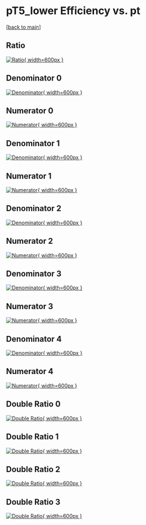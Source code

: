 # pT5_lower Efficiency vs. pt

[[back to main](./)]



## Ratio

[![Ratio](../mtv/var/pT5_lower_loweta_0_-1_eff_pt.png){ width=600px }](../mtv/var/pT5_lower_loweta_0_-1_eff_pt.pdf)

## Denominator 0

[![Denominator](../mtv/den/pT5_lower_loweta_0_-1_eff_pt_den0.png){ width=600px }](../mtv/den/pT5_lower_loweta_0_-1_eff_pt_den0.pdf)

## Numerator 0

[![Numerator](../mtv/num/pT5_lower_loweta_0_-1_eff_pt_num0.png){ width=600px }](../mtv/num/pT5_lower_loweta_0_-1_eff_pt_num0.pdf)

## Denominator 1

[![Denominator](../mtv/den/pT5_lower_loweta_0_-1_eff_pt_den1.png){ width=600px }](../mtv/den/pT5_lower_loweta_0_-1_eff_pt_den1.pdf)

## Numerator 1

[![Numerator](../mtv/num/pT5_lower_loweta_0_-1_eff_pt_num1.png){ width=600px }](../mtv/num/pT5_lower_loweta_0_-1_eff_pt_num1.pdf)

## Denominator 2

[![Denominator](../mtv/den/pT5_lower_loweta_0_-1_eff_pt_den2.png){ width=600px }](../mtv/den/pT5_lower_loweta_0_-1_eff_pt_den2.pdf)

## Numerator 2

[![Numerator](../mtv/num/pT5_lower_loweta_0_-1_eff_pt_num2.png){ width=600px }](../mtv/num/pT5_lower_loweta_0_-1_eff_pt_num2.pdf)

## Denominator 3

[![Denominator](../mtv/den/pT5_lower_loweta_0_-1_eff_pt_den3.png){ width=600px }](../mtv/den/pT5_lower_loweta_0_-1_eff_pt_den3.pdf)

## Numerator 3

[![Numerator](../mtv/num/pT5_lower_loweta_0_-1_eff_pt_num3.png){ width=600px }](../mtv/num/pT5_lower_loweta_0_-1_eff_pt_num3.pdf)

## Denominator 4

[![Denominator](../mtv/den/pT5_lower_loweta_0_-1_eff_pt_den4.png){ width=600px }](../mtv/den/pT5_lower_loweta_0_-1_eff_pt_den4.pdf)

## Numerator 4

[![Numerator](../mtv/num/pT5_lower_loweta_0_-1_eff_pt_num4.png){ width=600px }](../mtv/num/pT5_lower_loweta_0_-1_eff_pt_num4.pdf)

## Double Ratio 0

[![Double Ratio](../mtv/ratio/pT5_lower_loweta_0_-1_eff_pt_ratio0.png){ width=600px }](../mtv/ratio/pT5_lower_loweta_0_-1_eff_pt_ratio0.pdf)

## Double Ratio 1

[![Double Ratio](../mtv/ratio/pT5_lower_loweta_0_-1_eff_pt_ratio1.png){ width=600px }](../mtv/ratio/pT5_lower_loweta_0_-1_eff_pt_ratio1.pdf)

## Double Ratio 2

[![Double Ratio](../mtv/ratio/pT5_lower_loweta_0_-1_eff_pt_ratio2.png){ width=600px }](../mtv/ratio/pT5_lower_loweta_0_-1_eff_pt_ratio2.pdf)

## Double Ratio 3

[![Double Ratio](../mtv/ratio/pT5_lower_loweta_0_-1_eff_pt_ratio3.png){ width=600px }](../mtv/ratio/pT5_lower_loweta_0_-1_eff_pt_ratio3.pdf)

